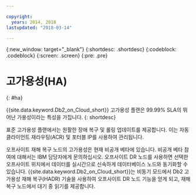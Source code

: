 ```yaml
---

copyright:
  years: 2014, 2018
lastupdated: "2018-03-14"

---
```


<!-- Attribute definitions --> 
{:new_window: target="_blank"}
{:shortdesc: .shortdesc}
{:codeblock: .codeblock}
{:screen: .screen}
{:pre: .pre}

# 고가용성(HA)
{: #ha}

{{site.data.keyword.Db2_on_Cloud_short}} 고가용성 플랜은 99.99% SLA의 뛰어난 가용성이라는 특성을 가집니다.
{: shortdesc}

표준 고가용성 플랜에서는 <!-- without a DR node -->원활한 장애 복구 및 롤링 업데이트를 제공합니다. 이는 자동 클라이언트 재라우팅(ACR) 및 포터블 IP를 사용하여 관리됩니다.

오프사이트 재해 복구 노드의 고가용성은 현재 비공개 베타에 있습니다. 비공개 베타 참여에 대해서는 IBM 담당자에게 문의하십시오. 오프사이트 DR 노드를 사용하면 선택한 오프사이트 위치에서 데이터를 실시간으로 신속하게 데이터베이스 노드와 동기화할 수 있습니다. {{site.data.keyword.Db2_on_Cloud_short}}는 비동기 모드에서 Db2 고가용성 재해 복구(HADR) 기술을 사용하여 오프사이트 DR 노드 기능을 얻게 되고, 재해 복구 노드에서 대기 중 읽기를 제공합니다.
<!--- Through the web console, you can also add a disaster recovery (DR) node located in a datacenter of your choice. -->
